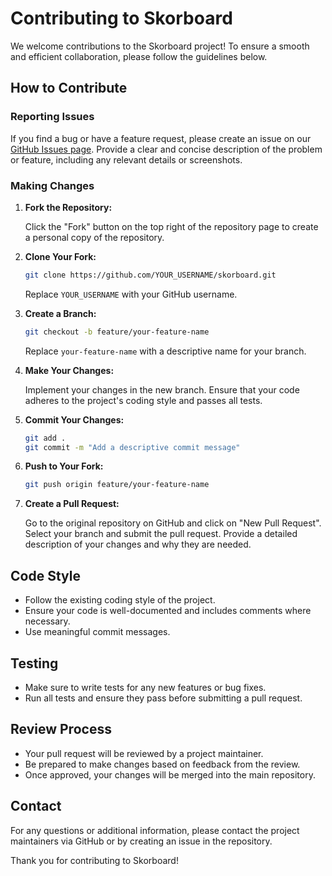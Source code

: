 # Contributing to Skorboard

We welcome contributions to the Skorboard project! To ensure a smooth and efficient collaboration, please follow the guidelines below.

## How to Contribute

### Reporting Issues

If you find a bug or have a feature request, please create an issue on our [GitHub Issues page](https://github.com/reasnovynt/skorboard/issues). Provide a clear and concise description of the problem or feature, including any relevant details or screenshots.

### Making Changes

1. **Fork the Repository:**

   Click the "Fork" button on the top right of the repository page to create a personal copy of the repository.

2. **Clone Your Fork:**

   ```bash
   git clone https://github.com/YOUR_USERNAME/skorboard.git
   ```

   Replace `YOUR_USERNAME` with your GitHub username.

3. **Create a Branch:**

   ```bash
   git checkout -b feature/your-feature-name
   ```

   Replace `your-feature-name` with a descriptive name for your branch.

4. **Make Your Changes:**

   Implement your changes in the new branch. Ensure that your code adheres to the project's coding style and passes all tests.

5. **Commit Your Changes:**

   ```bash
   git add .
   git commit -m "Add a descriptive commit message"
   ```

6. **Push to Your Fork:**

   ```bash
   git push origin feature/your-feature-name
   ```

7. **Create a Pull Request:**

   Go to the original repository on GitHub and click on "New Pull Request". Select your branch and submit the pull request. Provide a detailed description of your changes and why they are needed.

## Code Style

- Follow the existing coding style of the project.
- Ensure your code is well-documented and includes comments where necessary.
- Use meaningful commit messages.

## Testing

- Make sure to write tests for any new features or bug fixes.
- Run all tests and ensure they pass before submitting a pull request.

## Review Process

- Your pull request will be reviewed by a project maintainer.
- Be prepared to make changes based on feedback from the review.
- Once approved, your changes will be merged into the main repository.

## Contact

For any questions or additional information, please contact the project maintainers via GitHub or by creating an issue in the repository.

Thank you for contributing to Skorboard!